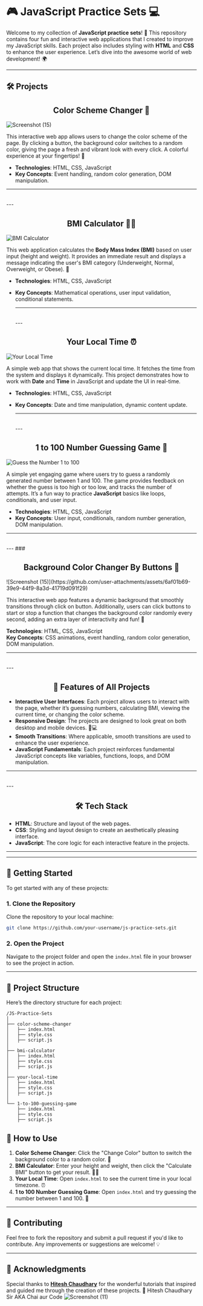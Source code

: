 # 🎮 JavaScript Practice Sets 💻

Welcome to my collection of **JavaScript practice sets**! 🚀 This repository contains four fun and interactive web applications that I created to improve my JavaScript skills. Each project also includes styling with **HTML** and **CSS** to enhance the user experience. Let’s dive into the awesome world of web development! 🌍

---

## 🛠️ Projects 

### <h2 align="center">Color Scheme Changer 🎨</h2>
![Screenshot (15)](https://github.com/user-attachments/assets/6af01b69-39e9-44f9-8a3d-41719d091f29)

This interactive web app allows users to change the color scheme of the page. By clicking a button, the background color switches to a random color, giving the page a fresh and vibrant look with every click. A colorful experience at your fingertips! 🌈

- **Technologies**: HTML, CSS, JavaScript
- **Key Concepts**: Event handling, random color generation, DOM manipulation.

---
<br>
---
 
### <h2 align="center">BMI Calculator 🏋️‍♂️</h2>

![BMI Calculator](https://github.com/user-attachments/assets/fc8a28e5-c7cc-4645-b085-1935a75bb6e2)

This web application calculates the **Body Mass Index (BMI)** based on user input (height and weight). It provides an immediate result and displays a message indicating the user's BMI category (Underweight, Normal, Overweight, or Obese). 💪

- **Technologies**: HTML, CSS, JavaScript
- **Key Concepts**: Mathematical operations, user input validation, conditional statements.

  ---
  <br>
  ---

### <h2 align="center">Your Local Time ⏰</h2>

![Your Local Time](https://github.com/user-attachments/assets/c87084e2-2711-4a2c-86d4-44b090209fa4)

A simple web app that shows the current local time. It fetches the time from the system and displays it dynamically. This project demonstrates how to work with **Date** and **Time** in JavaScript and update the UI in real-time.

- **Technologies**: HTML, CSS, JavaScript
- **Key Concepts**: Date and time manipulation, dynamic content update.

  ---
  <br>
  ---

### <h2 align="center">1 to 100 Number Guessing Game 🎯</h2>

![Guess the Number 1 to 100](https://github.com/user-attachments/assets/1e8eba4b-877a-432e-afbe-fe8bcf985eb8)

A simple yet engaging game where users try to guess a randomly generated number between 1 and 100. The game provides feedback on whether the guess is too high or too low, and tracks the number of attempts. It’s a fun way to practice **JavaScript** basics like loops, conditionals, and user input.

- **Technologies**: HTML, CSS, JavaScript
- **Key Concepts**: User input, conditionals, random number generation, DOM manipulation.


---
<br> 
---
###  <h2 align="center">Background Color Changer By Buttons 🌊</h2>
![Screenshot (15)](https://github.com/user-attachments/assets/6af01b69-39e9-44f9-8a3d-41719d091f29)


This interactive web app features a dynamic background that smoothly transitions through click on button. Additionally, users can click buttons to start or stop a function that changes the background color randomly every second, adding an extra layer of interactivity and fun! 🎨  

**Technologies**: HTML, CSS, JavaScript  
**Key Concepts**: CSS animations, event handling, random color generation, DOM manipulation.  

---
<br> 
---

### <h2 align="center">🌟 Features of All Projects </h2>

- **Interactive User Interfaces**: Each project allows users to interact with the page, whether it’s guessing numbers, calculating BMI, viewing the current time, or changing the color scheme.
- **Responsive Design**: The projects are designed to look great on both desktop and mobile devices. 📱💻
- **Smooth Transitions**: Where applicable, smooth transitions are used to enhance the user experience.
- **JavaScript Fundamentals**: Each project reinforces fundamental JavaScript concepts like variables, functions, loops, and DOM manipulation.

---
<br>
---

## <h2 align="center"> 🛠️ Tech Stack </h2>

- **HTML**: Structure and layout of the web pages.
- **CSS**: Styling and layout design to create an aesthetically pleasing interface.
- **JavaScript**: The core logic for each interactive feature in the projects.


---
---

## 🚀 Getting Started

To get started with any of these projects:

### 1. Clone the Repository

Clone the repository to your local machine:

```bash
git clone https://github.com/your-username/js-practice-sets.git
```

### 2. Open the Project

Navigate to the project folder and open the `index.html` file in your browser to see the project in action.

---

## 📂 Project Structure

Here’s the directory structure for each project:

```
/JS-Practice-Sets
│
├── color-scheme-changer
│   ├── index.html
│   ├── style.css
│   ├── script.js
│
├── bmi-calculator
│   ├── index.html
│   ├── style.css
│   ├── script.js
│
├── your-local-time
│   ├── index.html
│   ├── style.css
│   ├── script.js
│
└── 1-to-100-guessing-game
    ├── index.html
    ├── style.css
    ├── script.js

```


## 📝 How to Use

1. **Color Scheme Changer**: Click the "Change Color" button to switch the background color to a random color. 🎨
2. **BMI Calculator**: Enter your height and weight, then click the "Calculate BMI" button to get your result. 🏋️‍♂️
3. **Your Local Time**: Open `index.html` to see the current time in your local timezone. ⏰
4. **1 to 100 Number Guessing Game**: Open `index.html` and try guessing the number between 1 and 100. 🎯


---

## 🔄 Contributing

Feel free to fork the repository and submit a pull request if you'd like to contribute. Any improvements or suggestions are welcome! 💡

---

## 🙏 Acknowledgments

Special thanks to **[Hitesh Chaudhary](https://youtube.com/@chaiaurcode?si=aziOvgYBm7fpMD2D)** for the wonderful tutorials that inspired and guided me through the creation of these projects. 🎉
Hitesh Chaudhary Sir AKA Chai aur Code ![Screenshot (11)](https://github.com/user-attachments/assets/c0e7ef28-7eda-4b77-8e91-46e1c07c2ae3)

